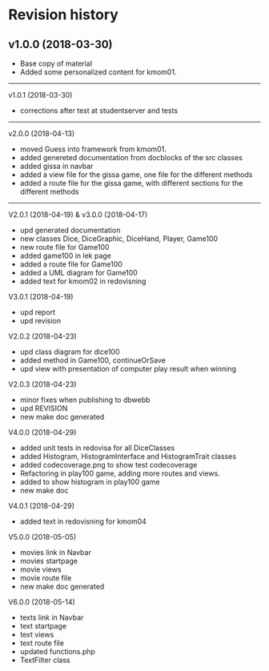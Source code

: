 Revision history
=======================================
v1.0.0 (2018-03-30)
---------------------------------------

* Base copy of material
* Added some personalized content for kmom01.

---------------------------------------
v1.0.1 (2018-03-30)

* corrections after test at studentserver and tests

---------------------------------------
v2.0.0 (2018-04-13)

* moved Guess into framework from kmom01.
* added genereted documentation from docblocks of the src classes
* added gissa in navbar
* added a view file for the gissa game, one file for the different methods
* added a route file for the gissa game, with different sections for the different methods

---------------------------------------
V2.0.1 (2018-04-19) &
v3.0.0 (2018-04-17)

* upd generated documentation
* new classes Dice, DiceGraphic, DiceHand, Player, Game100
* new route file for Game100
* added game100 in lek page
* added a route file for Game100
* added a UML diagram for Game100
* added text for kmom02 in redovisning


V3.0.1 (2018-04-19)

* upd report
* upd revision


V2.0.2 (2018-04-23)

* upd class diagram for dice100
* added method in Game100, continueOrSave
* upd view with presentation of computer play result when winning

V2.0.3 (2018-04-23)

* minor fixes when publishing to dbwebb
* upd REVISION
* new make doc generated

V4.0.0 (2018-04-29)

* added unit tests in redovisa for all DiceClasses
* added Histogram, HistogramInterface and HistogramTrait classes
* added codecoverage.png to show test codecoverage
* Refactoring in play100 game, adding more routes and views.
* added to show histogram in play100 game
* new make doc

V4.0.1 (2018-04-29)

* added text in redovisning for kmom04

V5.0.0 (2018-05-05)

* movies link in Navbar
* movies startpage
* movie views
* movie route file
* new make doc generated

V6.0.0 (2018-05-14)

* texts link in Navbar
* text startpage
* text views
* text route file
* updated functions.php
* TextFilter class
